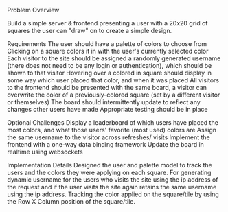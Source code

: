 Problem Overview

Build a simple server & frontend presenting a user with a 20x20 grid of squares the user can "draw" on to create a simple design.

Requirements
The user should have a palette of colors to choose from
Clicking on a square colors it in with the user's currently selected color
Each visitor to the site should be assigned a randomly generated username (there does not need to be any login or authentication), which should be  shown to that visitor
Hovering over a colored in square should display in some way which user placed that color, and when it was placed
All visitors to the frontend should be presented with the same board, a visitor can overwrite the color of a previously-colored square (set by a different visitor or themselves)
The board should intermittently update to reflect any changes other users have made
Appropriate testing should be in place

Optional Challenges
Display a leaderboard of which users have placed the most colors, and what those users' favorite (most used) colors are
Assign the same username to the visitor across refreshes/ visits
Implement the frontend with a one-way data binding framework
Update the board in realtime using websockets



Implementation Details
Designed the user and palette model to track the users and the colors they were applying on each square. For generating dynamic username for the users who visits the site using the ip address of the request and if the user visits the site again retains the same username using the ip address. Tracking the color applied on the square/tile by using the Row X Column position of the square/tile.